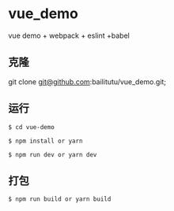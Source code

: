 # vue_demo
vue demo + webpack + eslint +babel

## 克隆

git clone git@github.com:bailitutu/vue_demo.git;

## 运行
	$ cd vue-demo

	$ npm install or yarn

	$ npm run dev or yarn dev

## 打包
	$ npm run build or yarn build
